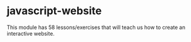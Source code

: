 # javascript-website

This module has 58 lessons/exercises that will teach us how to create an interactive website.

